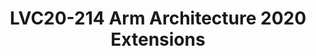 ---
categories:
- lvc20
description: 'Chat live with the speaker during the scheduled broadcast time in the
  Slack channel here: https://linaroconnect.slack.com/archives/C01B48BGW10<br><br>The
  Arm Architecture is continually evolving to meet the needs of our ecosystem partners.
  Arm, Linaro, and the wider ecosystem build on the foundations of the Architecture,
  creating a rich and varied range of products along with associated Firmware and
  Software, driving the technology of the future.<br><br>This talk will introduce
  the 2020 extensions to the A profile architecture, ahead of the release of the updated
  register and instruction set XML. It will discuss the software enablement that has
  been going on, and the future development needs of the wider ecosystem, to ensure
  that software is available when physical products are delivered.'
image: /assets/images/featured-images/lvc20/LVC20-214.png
session_id: LVC20-214
session_room: '[Track 2] Linux/Android'
session_slot:
  end_time: 2020-09-23 12:10
  start_time: 2020-09-23 11:45
session_speakers:
- speaker_bio: Martin Weidmann is Director of Product Management in Arm’s Architecture
    and Technology Group, with responsibility for the A and R profiles of the architecture.
    In previous roles in Arm, Martin has maintained the Generic Interrupt Controller
    (GIC) architecture, and for many years provided front-line support to partners.
  speaker_company: Arm LTD
  speaker_image: http://avatars.sched.co/2/f2/11406031/avatar.jpg.320x320px.jpg?bdb
  speaker_name: Martin Weidmann
  speaker_position: Arm, Director of Product Management
  speaker_role: attendee, speaker
session_track: None/Other
tag: session
tags: Other
title: LVC20-214 Arm Architecture 2020 Extensions
amazon_s3_presentation_url: https://static.linaro.org/connect/lvc20/presentations/LVC20-214-0.pdf
amazon_s3_video_url: https://static.linaro.org/connect/lvc20/videos/lvc20-214.mp4
---